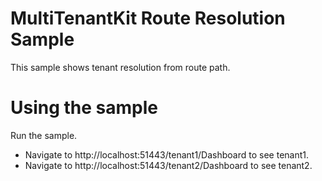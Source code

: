 # MultiTenantKit Route Resolution Sample
This sample shows tenant resolution from route path.

# Using the sample
Run the sample.
- Navigate to http://localhost:51443/tenant1/Dashboard to see tenant1.
- Navigate to http://localhost:51443/tenant2/Dashboard to see tenant2.
